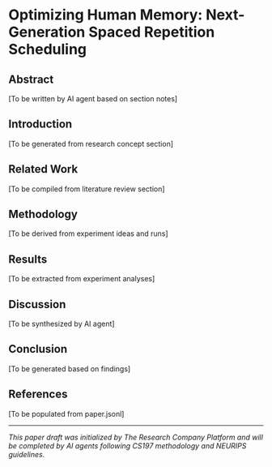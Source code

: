 # Optimizing Human Memory: Next-Generation Spaced Repetition Scheduling

## Abstract
[To be written by AI agent based on section notes]

## Introduction
[To be generated from research concept section]

## Related Work
[To be compiled from literature review section]

## Methodology
[To be derived from experiment ideas and runs]

## Results
[To be extracted from experiment analyses]

## Discussion
[To be synthesized by AI agent]

## Conclusion
[To be generated based on findings]

## References
[To be populated from paper.jsonl]

---
*This paper draft was initialized by The Research Company Platform and will be completed by AI agents following CS197 methodology and NEURIPS guidelines.*
